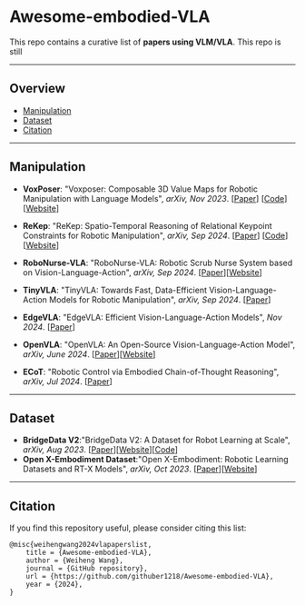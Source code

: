 # Awesome-embodied-VLA

This repo contains a curative list of **papers using VLM/VLA**. This repo is still

---
## Overview
  - [Manipulation](#Manipulation)
  - [Dataset](#Dataset)
  - [Citation](#Citation)

---
## Manipulation
* **VoxPoser**: "Voxposer: Composable 3D Value Maps for Robotic Manipulation with Language Models", *arXiv, Nov 2023*. [[Paper](https://voxposer.github.io/voxposer.pdf)] [[Code](https://github.com/huangwl18/VoxPoser)] [[Website](https://voxposer.github.io/)]

* **ReKep**: "ReKep: Spatio-Temporal Reasoning of Relational Keypoint Constraints for Robotic Manipulation", *arXiv, Sep 2024*. [[Paper](https://rekep-robot.github.io/rekep.pdf)] [[Code](https://github.com/huangwl18/ReKep)] [[Website](https://rekep-robot.github.io)]

* **RoboNurse-VLA**: "RoboNurse-VLA: Robotic Scrub Nurse System based on Vision-Language-Action", *arXiv, Sep 2024*. [[Paper](https://arxiv.org/abs/2409.19590)][[Website](https://arxiv.org/abs/2409.19590)]

* **TinyVLA**: "TinyVLA: Towards Fast, Data-Efficient Vision-Language-Action Models for Robotic Manipulation", *arXiv, Sep 2024*. [[Paper](https://arxiv.org/pdf/2409.12514)]

* **EdgeVLA**: "EdgeVLA: Efficient Vision-Language-Action Models", *Nov 2024*. [[Paper](https://kscale-public.s3.amazonaws.com/evla_09092024/report.pdf)]

* **OpenVLA**: "OpenVLA: An Open-Source Vision-Language-Action Model", *arXiv, June 2024*. [[Paper](https://arxiv.org/abs/2406.09246)][[Website](https://openvla.github.io/)]

* **ECoT**: "Robotic Control via Embodied Chain-of-Thought Reasoning", *arXiv, Jul 2024*. [[Paper](https://arxiv.org/abs/2407.08693)]
---
## Dataset
* **BridgeData V2**:"BridgeData V2: A Dataset for Robot Learning at Scale", *arXiv, Aug 2023*. [[Paper](https://arxiv.org/abs/2308.12952)][[Website](https://rail-berkeley.github.io/bridgedata/)][[Code](https://github.com/rail-berkeley/bridge_data_v2)]
* **Open X-Embodiment Dataset**:"Open X-Embodiment: Robotic Learning Datasets and RT-X Models", *arXiv, Oct 2023*. [[Paper](https://arxiv.org/abs/2310.08864)][[Website](https://robotics-transformer-x.github.io/)]
----
## Citation
If you find this repository useful, please consider citing this list:
```
@misc{weihengwang2024vlapaperslist,
    title = {Awesome-embodied-VLA},
    author = {Weiheng Wang},
    journal = {GitHub repository},
    url = {https://github.com/githuber1218/Awesome-embodied-VLA},
    year = {2024},
}
```
